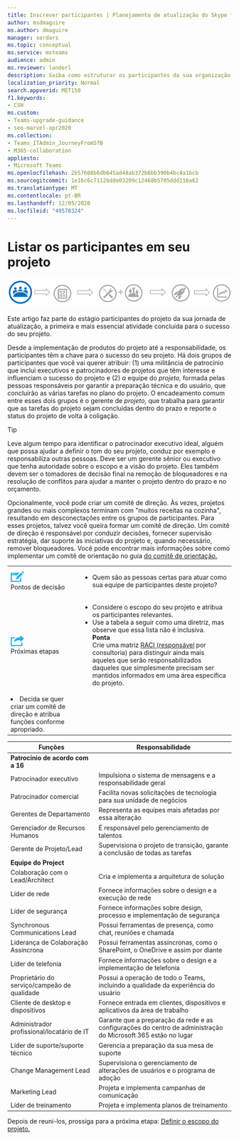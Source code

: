 ```yaml
---
title: Inscrever participantes | Planejamento de atualização do Skype for Business para o Teams
author: msdmaguire
ms.author: dmaguire
manager: serdars
ms.topic: conceptual
ms.service: msteams
audience: admin
ms.reviewer: landerl
description: Saiba como estruturar os participantes da sua organização para garantir que a atualização do Microsoft Teams seja bem-sucedida.
localization_priority: Normal
search.appverid: MET150
f1.keywords:
- CSH
ms.custom:
- Teams-upgrade-guidance
- seo-marvel-apr2020
ms.collection:
- Teams_ITAdmin_JourneyFromSfB
- M365-collaboration
appliesto:
- Microsoft Teams
ms.openlocfilehash: 2b57608b6db645ad48ab372b6bb390b4bc4a1bcb
ms.sourcegitcommit: 1e16c6c7112bdde03209c12468b5705ddd116a62
ms.translationtype: MT
ms.contentlocale: pt-BR
ms.lasthandoff: 12/05/2020
ms.locfileid: "49578324"
---
```

# <a name="enlist-your-project-stakeholders"></a>Listar os participantes em seu projeto

![Ilustração mostrando o estado do stakeholder da jornada de atualização](media/upgrade-banner-stakeholders.png "Estágios da jornada de atualização, com ênfase em reunir sua equipe de participantes do projeto")

Este artigo faz parte do estágio participantes do projeto da sua jornada de atualização, a primeira e mais essencial atividade concluída para o sucesso do seu projeto.

Desde a implementação de produtos do projeto até a responsabilidade, os participantes têm a chave para o sucesso do seu projeto. Há dois grupos de participantes que você vai querer atribuir: (1) uma militância de patrocínio que inclui executivos e patrocinadores de projetos que têm interesse e influenciam o sucesso do projeto e (2) _a_ equipe do _projeto,_ formada pelas pessoas responsáveis por garantir a preparação técnica e do usuário, que concluirão as várias tarefas no plano do projeto. O encadeamento comum entre esses dois grupos é o gerente de _projeto,_ que trabalha para garantir que as tarefas do projeto sejam concluídas dentro do prazo e reporte o status do projeto de volta à coligação.

> [!Tip]
> Leve algum tempo para identificar o patrocinador executivo ideal, alguém que possa ajudar a definir o tom do seu projeto, conduz por exemplo e responsabiliza outras pessoas. Deve ser um gerente sênior ou executivo que tenha autoridade sobre o escopo e a visão do projeto. Eles também devem ser o tomadores de decisão final na remoção de bloqueadores e na resolução de conflitos para ajudar a manter o projeto dentro do prazo e no orçamento.

Opcionalmente, você pode criar um comitê de direção. Às vezes, projetos grandes ou mais complexos terminam com "muitos receitas na cozinha", resultando em desconectações entre os grupos de participantes. Para esses projetos, talvez você queira formar um comitê de direção. Um comitê de direção é responsável por conduzir decisões, fornecer supervisão estratégia, dar suporte às iniciativas do projeto e, quando necessário, remover bloqueadores. Você pode encontrar mais informações sobre como implementar um comitê de orientação no guia [do comitê de orientação.](https://aka.ms/SteeringCommittee)

| | |
|---|---|
| ![Um ícone representando pontos de decisão](media/audio_conferencing_image7.png) <br/>Pontos de decisão | <ul><li>Quem são as pessoas certas para atuar como sua equipe de participantes deste projeto?</li></ul> |
| ![Um ícone representando os próximos passos](media/audio_conferencing_image9.png)<br/>Próximas etapas | <ul><li>Considere o escopo do seu projeto e atribua os participantes relevantes.</li><li>Use a tabela a seguir como uma diretriz, mas observe que essa lista não é inclusiva.<br><strong>Ponta</strong><br>Crie uma matriz [RACI (responsável](https://en.wikipedia.org/wiki/Responsibility_assignment_matrix) por consultoria) para distinguir ainda mais aqueles que serão responsabilizados daqueles que simplesmente precisam ser mantidos informados em uma área específica do projeto.</li> |
| <li>Decida se quer criar um comitê de direção e atribua funções conforme apropriado.</li></ul> | |

| Funções | Responsabilidade |
|---|---|
| **Patrocínio de acordo com a 16** | |
| Patrocinador executivo | Impulsiona o sistema de mensagens e a responsabilidade geral |
| Patrocinador comercial | Facilita novas solicitações de tecnologia para sua unidade de negócios |
| Gerentes de Departamento | Representa as equipes mais afetadas por essa alteração |
| Gerenciador de Recursos Humanos | É responsável pelo gerenciamento de talentos |
| Gerente de Projeto/Lead | Supervisiona o projeto de transição, garante a conclusão de todas as tarefas |
| **Equipe do Project** | |
| Colaboração com o Lead/Architect | Cria e implementa a arquitetura de solução |
| Líder de rede | Fornece informações sobre o design e a execução de rede |
| Líder de segurança | Fornece informações sobre design, processo e implementação de segurança |
| Synchronous Communications Lead | Possui ferramentas de presença, como chat, reuniões e chamada |
| Liderança de Colaboração Assíncrona | Possui ferramentas assíncronas, como o SharePoint, o OneDrive e assim por diante |
| Líder de telefonia | Fornece informações sobre o design e a implementação de telefonia |
| Proprietário do serviço/campeão de qualidade | Possui a operação de todo o Teams, incluindo a qualidade da experiência do usuário |
| Cliente de desktop e dispositivos | Fornece entrada em clientes, dispositivos e aplicativos da área de trabalho |
| Administrador profissional/locatário de IT | Garante que a preparação da rede e as configurações do centro de administração do Microsoft 365 estão no lugar |
| Líder de suporte/suporte técnico | Gerencia a preparação da sua mesa de suporte |
| Change Management Lead | Supervisiona o gerenciamento de alterações de usuários e o programa de adoção |
| Marketing Lead | Projeta e implementa campanhas de comunicação |
| Líder de treinamento | Projeta e implementa planos de treinamento |

Depois de reuni-los, prossiga para a próxima etapa: [Definir o escopo do projeto.](https://aka.ms/SkypetoTeams-Scope)
